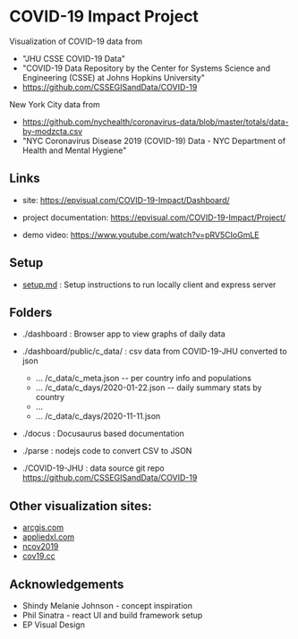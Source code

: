 # COVID-19 Impact Project

Visualization of COVID-19 data from

- "JHU CSSE COVID-19 Data"
- "COVID-19 Data Repository by the Center for Systems Science and Engineering (CSSE) at Johns Hopkins University"
- https://github.com/CSSEGISandData/COVID-19

New York City data from

- https://github.com/nychealth/coronavirus-data/blob/master/totals/data-by-modzcta.csv
- "NYC Coronavirus Disease 2019 (COVID-19) Data - NYC Department of Health and Mental Hygiene"

## Links

- site:
  https://epvisual.com/COVID-19-Impact/Dashboard/

- project documentation:
  https://epvisual.com/COVID-19-Impact/Project/

- demo video:
  https://www.youtube.com/watch?v=pRV5CIoGmLE

## Setup

- [setup.md](./setup.md) : Setup instructions to run locally client and express server

## Folders

- ./dashboard : Browser app to view graphs of daily data

- ./dashboard/public/c_data/ : csv data from COVID-19-JHU converted to json

  - ... /c_data/c_meta.json -- per country info and populations
  - ... /c_data/c_days/2020-01-22.json -- daily summary stats by country
  - ...
  - ... /c_data/c_days/2020-11-11.json

- ./docus : Docusaurus based documentation

- ./parse : nodejs code to convert CSV to JSON

- ./COVID-19-JHU : data source git repo https://github.com/CSSEGISandData/COVID-19

## Other visualization sites:

- [arcgis.com](https://www.arcgis.com/apps/opsdashboard/index.html#/bda7594740fd40299423467b48e9ecf6)
- [appliedxl.com](https://health.appliedxl.com/#bar/all)
- [ncov2019](https://ncov2019.live/data)
- [cov19.cc](https://cov19.cc)

## Acknowledgements

- Shindy Melanie Johnson - concept inspiration
- Phil Sinatra - react UI and build framework setup
- EP Visual Design
